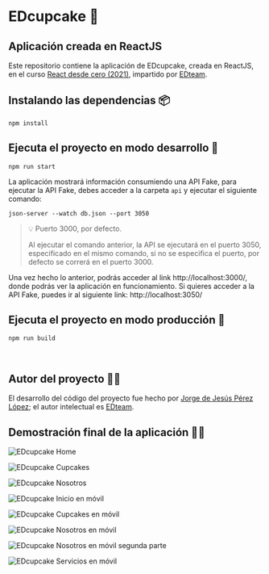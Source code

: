# EDcupcake 🧁

## Aplicación creada en ReactJS

Este repositorio contiene la aplicación de EDcupcake, creada en ReactJS, en el curso [React desde cero (2021)](https://app.ed.team/cursos/reactjs), impartido por [EDteam](https://ed.team/).

## Instalando las dependencias 📦

```console
npm install
```

## Ejecuta el proyecto en modo desarrollo 🚀

```console
npm run start
```

La aplicación mostrará información consumiendo una API Fake, para ejecutar la API Fake, debes acceder a la carpeta `api` y ejecutar el siguiente comando:

```console
json-server --watch db.json --port 3050
```

> 💡 Puerto 3000, por defecto.
>
> Al ejecutar el comando anterior, la API se ejecutará en el puerto 3050, especificado en el mismo comando, si no se especifica el puerto, por defecto se correrá en el puerto 3000.

Una vez hecho lo anterior, podrás acceder al link http://localhost:3000/, donde podrás ver la aplicación en funcionamiento. Si quieres acceder a la API Fake, puedes ir al siguiente link: http://localhost:3050/

## Ejecuta el proyecto en modo producción 🚀

```console
npm run build
```

<br />

## Autor del proyecto 🙋‍♂️

El desarrollo del código del proyecto fue hecho por [Jorge de Jesús Pérez López](https://portfolio-jorgeperez.netlify.app/); el autor intelectual es [EDteam](https://ed.team/).

## Demostración final de la aplicación 🎉🧁

![EDcupcake Home](./edcupcake/EDcupcake1.png)

![EDcupcake Cupcakes](./edcupcake/EDcupcake2.png)

![EDcupcake Nosotros](./edcupcake/EDcupcake3.png)

![EDcupcake Inicio en móvil](./edcupcake/EDcupcake4.png)

![EDcupcake Cupcakes en móvil](./edcupcake/EDcupcake5.png)

![EDcupcake Nosotros en móvil](./edcupcake/EDcupcake6.png)

![EDcupcake Nosotros en móvil segunda parte](./edcupcake/EDcupcake7.png)

![EDcupcake Servicios en móvil](./edcupcake/EDcupcake8.png)
